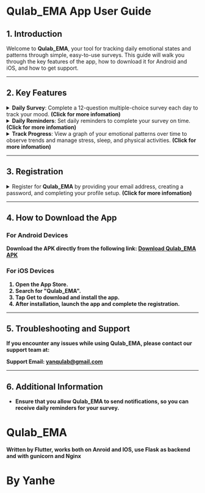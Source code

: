 # Qulab_EMA App User Guide

## 1. Introduction
Welcome to **Qulab_EMA**, your tool for tracking daily emotional states and patterns through simple, easy-to-use surveys. This guide will walk you through the key features of the app, how to download it for Android and iOS, and how to get support.

---

## 2. Key Features
<details>
  <summary><b>Daily Survey</b>: Complete a 12-question multiple-choice survey each day to track your mood. <b>(Click for more infomation)</b></summary>
    <div style="display: flex; justify-content: space-between;">
    <img src="https://raw.githubusercontent.com/ryhmtxx/Qulab_EMA/refs/heads/main/iOS_screenshots/survey.png" alt="survey1" width="300">
    <img src="https://raw.githubusercontent.com/ryhmtxx/Qulab_EMA/refs/heads/main/iOS_screenshots/survey2.png" alt="survey2" width="300">
  </div>
</details>

<details>
  <summary><b>Daily Reminders</b>: Set daily reminders to complete your survey on time. <b>(Click for more infomation)</b></summary>
    <div style="display: flex; justify-content: space-between;">
    <img src="https://raw.githubusercontent.com/ryhmtxx/Qulab_EMA/refs/heads/main/iOS_screenshots/time.png" alt="time1" width="300">
    <img src="https://raw.githubusercontent.com/ryhmtxx/Qulab_EMA/refs/heads/main/iOS_screenshots/time2.png" alt="time2" width="300">
  </div>
</details>

<details>
  <summary><b>Track Progress</b>: View a graph of your emotional patterns over time to observe trends and manage stress, sleep, and physical activities. <b>(Click for more infomation)</b></summary>
    <div style="display: flex; justify-content: space-between;">
    <img src="https://raw.githubusercontent.com/ryhmtxx/Qulab_EMA/refs/heads/main/iOS_screenshots/result_new.png" alt="result" width="300">
    <img src="https://raw.githubusercontent.com/ryhmtxx/Qulab_EMA/refs/heads/main/iOS_screenshots/result1.png" alt="result1" width="300">
    <img src="https://raw.githubusercontent.com/ryhmtxx/Qulab_EMA/refs/heads/main/iOS_screenshots/result2.png" alt="result2" width="300">
  </div>
</details>
    

---

## 3. Registration
<details>
  <summary>Register for <b>Qulab_EMA</b> by providing your email address, creating a password, and completing your profile setup. <b>(Click for more infomation)<b/></summary>
    <div style="display: flex; justify-content: space-between;">
    <img src="https://raw.githubusercontent.com/ryhmtxx/Qulab_EMA/refs/heads/main/iOS_screenshots/register1.png" alt="register1" width="300">
    <img src="https://raw.githubusercontent.com/ryhmtxx/Qulab_EMA/refs/heads/main/iOS_screenshots/register2.png" alt="register2" width="300">
    <img src="https://raw.githubusercontent.com/ryhmtxx/Qulab_EMA/refs/heads/main/iOS_screenshots/register3.png" alt="register3" width="300">
  </div>
</details>


---

## 4. How to Download the App

### For Android Devices
Download the APK directly from the following link:
[Download Qulab_EMA APK](https://github.com/ryhmtxx/Qulab_EMA/releases/download/Qulab_EMA/Qulab_EMA.apk)


### For iOS Devices
1. Open the App Store.
2. Search for **"Qulab_EMA"**.
3. Tap **Get** to download and install the app.
4. After installation, launch the app and complete the registration.

---

## 5. Troubleshooting and Support
If you encounter any issues while using **Qulab_EMA**, please contact our support team at:

**Support Email**: [yanqulab@gmail.com](mailto:yanqulab@gmail.com)

---

## 6. Additional Information
- Ensure that you allow **Qulab_EMA** to send notifications, so you can receive daily reminders for your survey.


# Qulab_EMA

Written by Flutter, works both on Anroid and IOS, use Flask as backend and with gunicorn and Nginx



# By Yanhe
